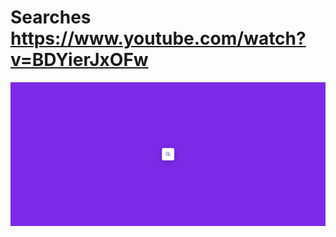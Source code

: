 # Searches https://www.youtube.com/watch?v=BDYierJxOFw
<p align="center">
  <img src="preview.png" alt="preview del proyecto"  width="1600">
</p>